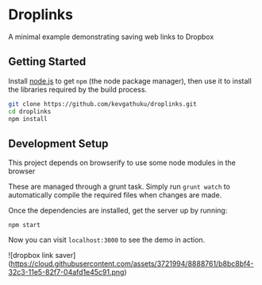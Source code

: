 # Droplinks

A minimal example demonstrating saving web links to Dropbox

## Getting Started

Install [node.js](https://nodejs.org/download) to get `npm` (the node package manager),
then use it to install the libraries required by the build process.

```bash
git clone https://github.com/kevgathuku/droplinks.git
cd droplinks
npm install
```

## Development Setup

This project depends on browserify to use some node modules in the browser

These are managed through a grunt task.
Simply run `grunt watch` to automatically compile the required files when changes are made.

Once the dependencies are installed, get the server up by running:

`npm start`

Now you can visit `localhost:3000` to see the demo in action.

![dropbox link saver]
(https://cloud.githubusercontent.com/assets/3721994/8888761/b8bc8bf4-32c3-11e5-82f7-04afd1e45c91.png)
